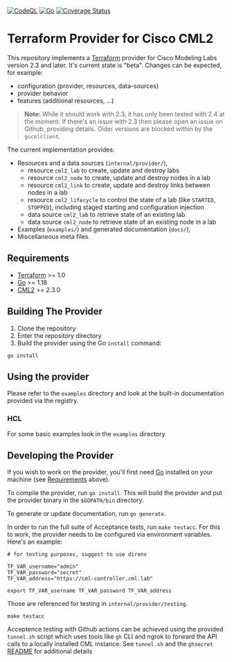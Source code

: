 [![CodeQL](https://github.com/ciscodevnet/terraform-provider-cml2/actions/workflows/codeql-analysis.yml/badge.svg?branch=dev)](https://github.com/ciscodevnet/terraform-provider-cml2/actions/workflows/codeql-analysis.yml) [![Go](https://github.com/ciscodevnet/terraform-provider-cml2/actions/workflows/test.yml/badge.svg)](https://github.com/ciscodevnet/terraform-provider-cml2/actions/workflows/test.yml) [![Coverage Status](https://coveralls.io/repos/github/CiscoDevNet/terraform-provider-cml2/badge.svg?branch=main)](https://coveralls.io/github/CiscoDevNet/terraform-provider-cml2?branch=main)

# Terraform Provider for Cisco CML2

This repository implements a [Terraform](https://www.terraform.io) provider for Cisco Modeling Labs version 2.3 and later. It's current state is "beta". Changes can be expected, for example:

- configuration (provider, resources, data-sources)
- provider behavior
- features (additional resources, ...)

> **Note:** While it should work with 2.3, it has only been tested with 2.4 at the moment.  If there's an issue with 2.3 then please open an issue on Github, providing details.  Older versions are blocked within by the `gocmlclient`.

The current implementation provides:

- Resources and a data sources (`internal/provider/`),
  - resource `cml2_lab` to create, update and destroy labs
  - resource `cml2_node` to create, update and destroy nodes in a lab
  - resource `cml2_link` to create, update and destroy links between nodes in a lab
  - resource `cml2_lifecycle` to control the state of a lab (like `STARTED`, `STOPPED`), including staged starting and configuration injection
  - data source `cml2_lab` to retrieve state of an existing lab
  - data source `cml2_node` to retrieve state of an existing node in a lab
- Examples (`examples/`) and generated documentation (`docs/`),
- Miscellaneous meta files.

## Requirements

- [Terraform](https://www.terraform.io/downloads.html) >= 1.0
- [Go](https://golang.org/doc/install) >= 1.18
- [CML2](https://cisco.com/go/cml) >= 2.3.0

## Building The Provider

1. Clone the repository
1. Enter the repository directory
1. Build the provider using the Go `install` command:

```shell
go install
```

## Using the provider

Please refer to the `examples` directory and look at the built-in documentation
provided via the registry.

### HCL

For some basic examples look in the `examples` directory

## Developing the Provider

If you wish to work on the provider, you'll first need
[Go](http://www.golang.org) installed on your machine (see
[Requirements](#requirements) above).

To compile the provider, run `go install`. This will build the provider and put
the provider binary in the `$GOPATH/bin` directory.

To generate or update documentation, run `go generate`.

In order to run the full suite of Acceptance tests, run `make testacc`. For this
to work, the provider needs to be configured via environment variables.  Here's
an example:

```shell
# for testing purposes, suggest to use direnv

TF_VAR_username="admin"
TF_VAR_password="secret"
TF_VAR_address="https://cml-controller.cml.lab"

export TF_VAR_username TF_VAR_password TF_VAR_address
```

Those are referenced for testing in `internal/provider/testing`.

```shell
make testacc
```

Acceptence testing with Github actions can be achieved using the provided
`tunnel.sh` script which uses tools like `gh` CLI and ngrok to forward the API
calls to a locally installed CML instance.  See `tunnel.sh` and the `ghsecret`
[README](cmd/ghsecret/README.md) for additional details

